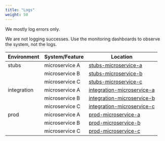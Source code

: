 ```yaml
---
title: "Logs"
weight: 50
---
```


We mostly log errors only.

We are not logging successes. Use the monitoring dashboards to observe the system, not the logs.

| Environment | System/Feature      | Location |
| ----------- | ------------------- | -------- |
| stubs       | microservice A      | [stubs-microservice-a] |
|             | microservice B      | [stubs-microservice-b] |
|             | microservice C      | [stubs-microservice-c] |
| integration | microservice A      | [integration-microservice-a] |
|             | microservice B      | [integration-microservice-b] |
|             | microservice C      | [integration-microservice-c] |
| prod        | microservice A      | [prod-microservice-a] |
|             | microservice B      | [prod-microservice-b] |
|             | microservice C      | [prod-microservice-c] |

[stubs-microservice-a]: https://link/to/specific/logs
[stubs-microservice-b]: https://link/to/specific/logs
[stubs-microservice-c]: https://link/to/specific/logs

[integration-microservice-a]: https://link/to/specific/logs
[integration-microservice-b]: https://link/to/specific/logs
[integration-microservice-c]: https://link/to/specific/logs

[prod-microservice-a]: https://link/to/specific/logs
[prod-microservice-b]: https://link/to/specific/logs
[prod-microservice-c]: https://link/to/specific/logs
